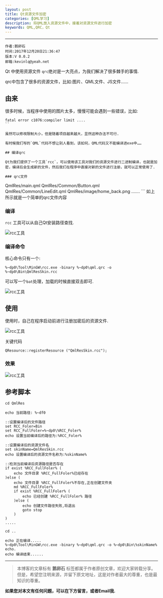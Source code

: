 ```yaml
---
layout: post
title: Qt资源文件加密
categories: [QML学习]
description: 将QML放入资源文件中，接着对资源文件进行加密
keywords: QML,QRC，Qt
---
```


******

    作者:鹅卵石
    时间:2017年12月20日21:36:47
    版本:V 0.0.2
    邮箱:kevinlq@yeah.net

<!-- more -->

Qt 中使用资源文件 `qrc`绝对是一大亮点，为我们解决了很多棘手的事情.

qrc中包含了很多的资源文件，比如:图片、QML文件、JS文件……

## 由来

很多时候，当程序中使用的图片太多，慢慢可能会遇到一些错误，比如:
```
fatal error c1076:compiler limit ....
``

虽然可以修改限制大小，但是随着项目越来越大，显然这种办法不可行.

有时候我们写的`QML`代码不想让别人看到，该如何，QML代码又不能编译进exe中……

## 编译qrc

Qt为我们提供了一个工具`rcc`，可以使用该工具对我们的资源文件进行二进制编译，也就是加密，编译后会生成新的文件，然后我们在程序中直接对新的文件进行注册，就可以正常使用了.

### qrc文件
```
<RCC> 
<qresource prefix="/"> 
<file>QmlRes/main.qml</file> 
<file>QmlRes/Common/Button.qml</file> 
<file>QmlRes/Common/LineEdit.qml</file> 
<file>QmlRes/image/home_back.png</file> 
.......
</qresource> 
</RCC> 
```
如上所示就是一个简单的qrc文件内容

### 编译

`rcc` 工具可以从自己Qt安装路径查找.

![rcc工具](/res/img/blog/QML-learn/rcc.png)

### 编译命令

核心命令只有一个:

```
%~dp0\Tool\MinGW\rcc.exe -binary %~dp0\qml.qrc -o %~dp0\Bin\QmlResSkin.rcc
```

可以写一个`bat`处理，加载的时候直接双击即可.

![rcc工具](/res/img/blog/QML-learn/rcc_build.png)

## 使用

使用时，自己在程序启动前进行注册加密后的资源文件.

![rcc工具](/res/img/blog/QML-learn/rcc_use.png)


关键代码

```
QResource::registerResource ("QmlResSkin.rcc");
```

### 效果

![rcc工具](/res/img/blog/QML-learn/rcc_register.png)

## 参考脚本

```
cd QmlRes

echo 当前路径: %~df0

::设置编译后的文件路径
set RCC_Foler=Bin
set RCC_FullFoler=%~dp0\%RCC_Foler%
echo 设置当前编译后的路径为:%RCC_Foler%

::设置编译后的资源文件名
set skinName=QmlResSkin.rcc
echo 设置编译后的资源文件名称为:%skinName%

::检测当前编译后资源路径是否存在
if exist %RCC_FullFoler% (
	echo 文件目录 %RCC_FullFoler%已经存在
)else (
	echo 文件目录 %RCC_FullFoler%不存在,正在创建文件夹
	md %RCC_FullFoler%
	if exist %RCC_FullFoler% (
		echo 已经创建 %RCC_FullFoler% 路径
	)else (
		echo 创建文件路径失败,将退出
		goto stop
	)
)
.....

cd ..

echo 正在编译.....
%~dp0\Tool\MinGW\rcc.exe -binary %~dp0\qml.qrc -o %~dp0\Bin\%skinName%
echo.
echo 编译结束......
```

---
>本博客的文章标有 **鹅卵石** 标签都属于作者原创文章，欢迎大家转载分享。
但是，希望您注明来源，并留下原文地址，这是对作者最大的尊重，也是最知识的尊重。

**如果您对本文有任何问题，可以在下方留言，或者Email我.**